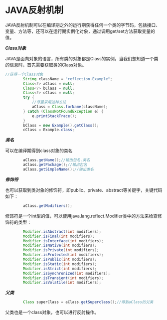 # JAVA反射机制

JAVA反射机制可以在编译期之外的运行期获得任何一个类的字节码，包括接口、变量、方法等，还可以在运行期实例化对象，通过调用get/set方法获取变量的值。

***Class对象***

JAVA是面向对象的语言，所有类的对象都是Class的实例，当我们想知道一个类的信息时，首先需要获取类的Class对象。
```JAVA
//获得一个Class对象
        String className = "reflection.Example";
        Class<?> aClass = null;
        Class<?> bClass = null;
        Class<?> cClass = null;
        try {
            //尽量采用这种方法
            aClass = Class.forName(className);
        } catch (ClassNotFoundException e) {
            e.printStackTrace();
        }
        bClass = new Example().getClass();
        cClass = Example.class;
```
***类名***

可以在编译期得到class对象的类名
```java
        aClass.getName();//输出包名.类名
        aClass.getPackage();//输出包名
        aClass.getSimpleName();//输出类名
```
***修饰符***

也可以获取到类对象的修饰符，即public、private、abstract等关键字，关键代码如下：
```java
        aClass.getModifiers();
```
修饰符是一个int型的值，可以使用java.lang.reflect.Modifier类中的方法来检查修饰符的类型：
```java
        Modifier.isAbstract(int modifiers);
        Modifier.isFinal(int modifiers);
        Modifier.isInterface(int modifiers);
        Modifier.isNative(int modifiers);
        Modifier.isPrivate(int modifiers);
        Modifier.isProtected(int modifiers);
        Modifier.isPublic(int modifiers);
        Modifier.isStatic(int modifiers);
        Modifier.isStrict(int modifiers);
        Modifier.isSynchronized(int modifiers);
        Modifier.isTransient(int modifiers);
        Modifier.isVolatile(int modifiers);
```
***父类***
```java
        Class superClass = aClass.getSuperclass();//得到aClass的父类
```
父类也是一个class对象，也可以进行反射操作。

